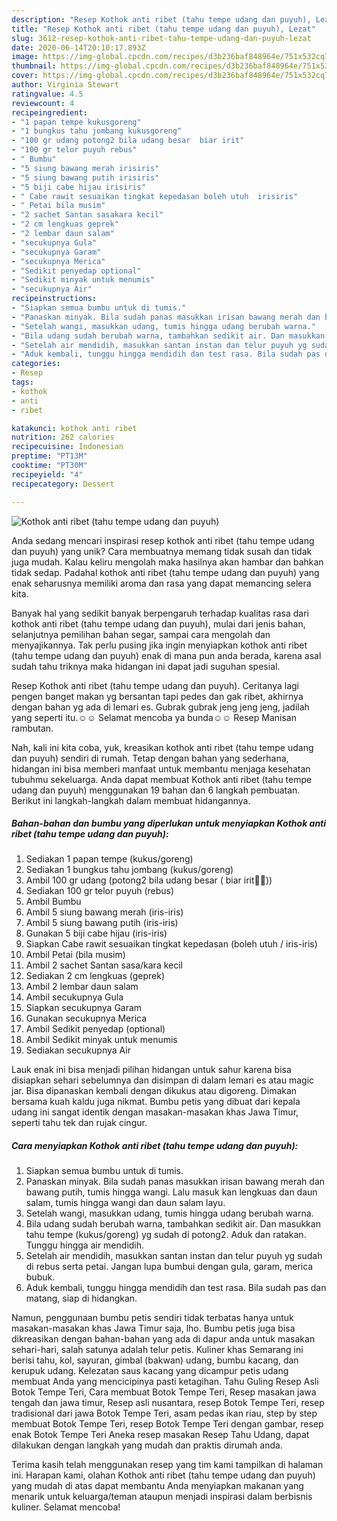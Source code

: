 ```yaml
---
description: "Resep Kothok anti ribet (tahu tempe udang dan puyuh), Lezat"
title: "Resep Kothok anti ribet (tahu tempe udang dan puyuh), Lezat"
slug: 3612-resep-kothok-anti-ribet-tahu-tempe-udang-dan-puyuh-lezat
date: 2020-06-14T20:10:17.893Z
image: https://img-global.cpcdn.com/recipes/d3b236baf848964e/751x532cq70/kothok-anti-ribet-tahu-tempe-udang-dan-puyuh-foto-resep-utama.jpg
thumbnail: https://img-global.cpcdn.com/recipes/d3b236baf848964e/751x532cq70/kothok-anti-ribet-tahu-tempe-udang-dan-puyuh-foto-resep-utama.jpg
cover: https://img-global.cpcdn.com/recipes/d3b236baf848964e/751x532cq70/kothok-anti-ribet-tahu-tempe-udang-dan-puyuh-foto-resep-utama.jpg
author: Virginia Stewart
ratingvalue: 4.5
reviewcount: 4
recipeingredient:
- "1 papan tempe kukusgoreng"
- "1 bungkus tahu jombang kukusgoreng"
- "100 gr udang potong2 bila udang besar  biar irit"
- "100 gr telor puyuh rebus"
- " Bumbu"
- "5 siung bawang merah irisiris"
- "5 siung bawang putih irisiris"
- "5 biji cabe hijau irisiris"
- " Cabe rawit sesuaikan tingkat kepedasan boleh utuh  irisiris"
- " Petai bila musim"
- "2 sachet Santan sasakara kecil"
- "2 cm lengkuas geprek"
- "2 lembar daun salam"
- "secukupnya Gula"
- "secukupnya Garam"
- "secukupnya Merica"
- "Sedikit penyedap optional"
- "Sedikit minyak untuk menumis"
- "secukupnya Air"
recipeinstructions:
- "Siapkan semua bumbu untuk di tumis."
- "Panaskan minyak. Bila sudah panas masukkan irisan bawang merah dan bawang putih, tumis hingga wangi. Lalu masuk kan lengkuas dan daun salam, tumis hingga wangi dan daun salam layu."
- "Setelah wangi, masukkan udang, tumis hingga udang berubah warna."
- "Bila udang sudah berubah warna, tambahkan sedikit air. Dan masukkan tahu tempe (kukus/goreng) yg sudah di potong2. Aduk dan ratakan. Tunggu hingga air mendidih."
- "Setelah air mendidih, masukkan santan instan dan telur puyuh yg sudah di rebus serta petai. Jangan lupa bumbui dengan gula, garam, merica bubuk."
- "Aduk kembali, tunggu hingga mendidih dan test rasa. Bila sudah pas dan matang, siap di hidangkan."
categories:
- Resep
tags:
- kothok
- anti
- ribet

katakunci: kothok anti ribet 
nutrition: 262 calories
recipecuisine: Indonesian
preptime: "PT13M"
cooktime: "PT30M"
recipeyield: "4"
recipecategory: Dessert

---
```



![Kothok anti ribet (tahu tempe udang dan puyuh)](https://img-global.cpcdn.com/recipes/d3b236baf848964e/751x532cq70/kothok-anti-ribet-tahu-tempe-udang-dan-puyuh-foto-resep-utama.jpg)

Anda sedang mencari inspirasi resep kothok anti ribet (tahu tempe udang dan puyuh) yang unik? Cara membuatnya memang tidak susah dan tidak juga mudah. Kalau keliru mengolah maka hasilnya akan hambar dan bahkan tidak sedap. Padahal kothok anti ribet (tahu tempe udang dan puyuh) yang enak seharusnya memiliki aroma dan rasa yang dapat memancing selera kita.

Banyak hal yang sedikit banyak berpengaruh terhadap kualitas rasa dari kothok anti ribet (tahu tempe udang dan puyuh), mulai dari jenis bahan, selanjutnya pemilihan bahan segar, sampai cara mengolah dan menyajikannya. Tak perlu pusing jika ingin menyiapkan kothok anti ribet (tahu tempe udang dan puyuh) enak di mana pun anda berada, karena asal sudah tahu triknya maka hidangan ini dapat jadi suguhan spesial.

Resep Kothok anti ribet (tahu tempe udang dan puyuh). Ceritanya lagi pengen banget makan yg bersantan tapi pedes dan gak ribet, akhirnya dengan bahan yg ada di lemari es. Gubrak gubrak jeng jeng jeng, jadilah yang seperti itu.☺️☺️ Selamat mencoba ya bunda☺️☺️ Resep Manisan rambutan.


Nah, kali ini kita coba, yuk, kreasikan kothok anti ribet (tahu tempe udang dan puyuh) sendiri di rumah. Tetap dengan bahan yang sederhana, hidangan ini bisa memberi manfaat untuk membantu menjaga kesehatan tubuhmu sekeluarga. Anda dapat membuat Kothok anti ribet (tahu tempe udang dan puyuh) menggunakan 19 bahan dan 6 langkah pembuatan. Berikut ini langkah-langkah dalam membuat hidangannya.

<!--inarticleads1-->

##### Bahan-bahan dan bumbu yang diperlukan untuk menyiapkan Kothok anti ribet (tahu tempe udang dan puyuh):

1. Sediakan 1 papan tempe (kukus/goreng)
1. Sediakan 1 bungkus tahu jombang (kukus/goreng)
1. Ambil 100 gr udang (potong2 bila udang besar ( biar irit🤭🤭))
1. Sediakan 100 gr telor puyuh (rebus)
1. Ambil  Bumbu
1. Ambil 5 siung bawang merah (iris-iris)
1. Ambil 5 siung bawang putih (iris-iris)
1. Gunakan 5 biji cabe hijau (iris-iris)
1. Siapkan  Cabe rawit sesuaikan tingkat kepedasan (boleh utuh / iris-iris)
1. Ambil  Petai (bila musim)
1. Ambil 2 sachet Santan sasa/kara kecil
1. Sediakan 2 cm lengkuas (geprek)
1. Ambil 2 lembar daun salam
1. Ambil secukupnya Gula
1. Siapkan secukupnya Garam
1. Gunakan secukupnya Merica
1. Ambil Sedikit penyedap (optional)
1. Ambil Sedikit minyak untuk menumis
1. Sediakan secukupnya Air


Lauk enak ini bisa menjadi pilihan hidangan untuk sahur karena bisa disiapkan sehari sebelumnya dan disimpan di dalam lemari es atau magic jar. Bisa dipanaskan kembali dengan dikukus atau digoreng. Dimakan bersama kuah kaldu juga nikmat. Bumbu petis yang dibuat dari kepala udang ini sangat identik dengan masakan-masakan khas Jawa Timur, seperti tahu tek dan rujak cingur. 

<!--inarticleads2-->

##### Cara menyiapkan Kothok anti ribet (tahu tempe udang dan puyuh):

1. Siapkan semua bumbu untuk di tumis.
1. Panaskan minyak. Bila sudah panas masukkan irisan bawang merah dan bawang putih, tumis hingga wangi. Lalu masuk kan lengkuas dan daun salam, tumis hingga wangi dan daun salam layu.
1. Setelah wangi, masukkan udang, tumis hingga udang berubah warna.
1. Bila udang sudah berubah warna, tambahkan sedikit air. Dan masukkan tahu tempe (kukus/goreng) yg sudah di potong2. Aduk dan ratakan. Tunggu hingga air mendidih.
1. Setelah air mendidih, masukkan santan instan dan telur puyuh yg sudah di rebus serta petai. Jangan lupa bumbui dengan gula, garam, merica bubuk.
1. Aduk kembali, tunggu hingga mendidih dan test rasa. Bila sudah pas dan matang, siap di hidangkan.


Namun, penggunaan bumbu petis sendiri tidak terbatas hanya untuk masakan-masakan khas Jawa Timur saja, lho. Bumbu petis juga bisa dikreasikan dengan bahan-bahan yang ada di dapur anda untuk masakan sehari-hari, salah satunya adalah telur petis. Kuliner khas Semarang ini berisi tahu, kol, sayuran, gimbal (bakwan) udang, bumbu kacang, dan kerupuk udang. Kelezatan saus kacang yang dicampur petis udang membuat Anda yang mencicipinya pasti ketagihan. Tahu Guling Resep Asli Botok Tempe Teri, Cara membuat Botok Tempe Teri, Resep masakan jawa tengah dan jawa timur, Resep asli nusantara, resep Botok Tempe Teri, resep tradisional dari jawa Botok Tempe Teri, asam pedas ikan riau, step by step membuat Botok Tempe Teri, resep Botok Tempe Teri dengan gambar, resep enak Botok Tempe Teri Aneka resep masakan Resep Tahu Udang, dapat dilakukan dengan langkah yang mudah dan praktis dirumah anda. 

Terima kasih telah menggunakan resep yang tim kami tampilkan di halaman ini. Harapan kami, olahan Kothok anti ribet (tahu tempe udang dan puyuh) yang mudah di atas dapat membantu Anda menyiapkan makanan yang menarik untuk keluarga/teman ataupun menjadi inspirasi dalam berbisnis kuliner. Selamat mencoba!
